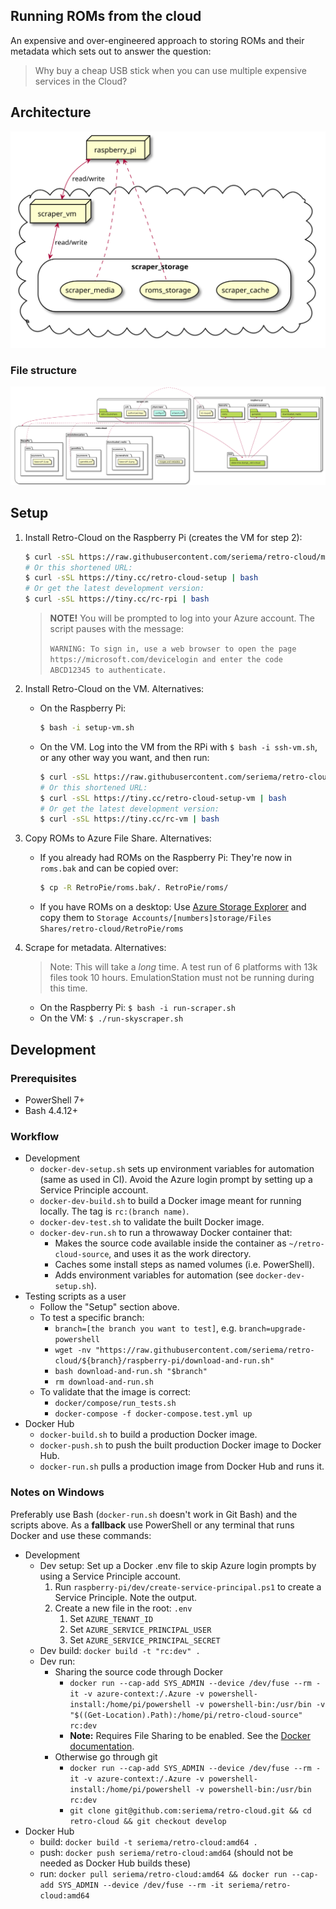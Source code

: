 Running ROMs from the cloud
---

An expensive and over-engineered approach to storing ROMs and their metadata which sets out to answer the question:
> Why buy a cheap USB stick when you can use multiple expensive services in the Cloud?

## Architecture

![architecture-diagram](diagrams/architecture.svg)

### File structure

![filestructure-diagram](diagrams/filestructure.svg)

## Setup

1. Install Retro-Cloud on the Raspberry Pi (creates the VM for step 2):

    ```bash
    $ curl -sSL https://raw.githubusercontent.com/seriema/retro-cloud/master/raspberry-pi/download-and-run.sh | bash
    # Or this shortened URL:
    $ curl -sSL https://tiny.cc/retro-cloud-setup | bash
    # Or get the latest development version:
    $ curl -sSL https://tiny.cc/rc-rpi | bash
    ```

    > **NOTE!** You will be prompted to log into your Azure account. The script pauses with the message:
    >
    > `WARNING: To sign in, use a web browser to open the page https://microsoft.com/devicelogin and enter the code ABCD12345 to authenticate.`

1. Install Retro-Cloud on the VM. Alternatives:
    * On the Raspberry Pi:

        ```bash
        $ bash -i setup-vm.sh
        ```

    * On the VM. Log into the VM from the RPi with `$ bash -i ssh-vm.sh`, or any other way you want, and then run:

        ```bash
        $ curl -sSL https://raw.githubusercontent.com/seriema/retro-cloud/master/virtual-machine/setup.sh | bash
        # Or this shortened URL:
        $ curl -sSL https://tiny.cc/retro-cloud-setup-vm | bash
        # Or get the latest development version:
        $ curl -sSL https://tiny.cc/rc-vm | bash
        ```

1. Copy ROMs to Azure File Share. Alternatives:
    * If you already had ROMs on the Raspberry Pi: They're now in `roms.bak` and can be copied over:

        ```bash
        $ cp -R RetroPie/roms.bak/. RetroPie/roms/
        ```

    * If you have ROMs on a desktop: Use [Azure Storage Explorer](https://azure.microsoft.com/en-us/features/storage-explorer/) and copy them to `Storage Accounts/[numbers]storage/Files Shares/retro-cloud/RetroPie/roms`
1. Scrape for metadata. Alternatives:
    > Note: This will take a _long_ time. A test run of 6 platforms with 13k files took 10 hours. EmulationStation must not be running during this time.
    * On the Raspberry Pi: `$ bash -i run-scraper.sh`
    * On the VM: `$ ./run-skyscraper.sh`

## Development

### Prerequisites

* PowerShell 7+
* Bash 4.4.12+

### Workflow

* Development
    * `docker-dev-setup.sh` sets up environment variables for automation (same as used in CI). Avoid the Azure login prompt by setting up a Service Principle account. 
    * `docker-dev-build.sh` to build a Docker image meant for running locally. The tag is `rc:(branch name)`.
    * `docker-dev-test.sh` to validate the built Docker image.
    * `docker-dev-run.sh` to run a throwaway Docker container that:
        * Makes the source code available inside the container as `~/retro-cloud-source`, and uses it as the work directory.
        * Caches some install steps as named volumes (i.e. PowerShell).
        * Adds environment variables for automation (see `docker-dev-setup.sh`).
* Testing scripts as a user
    * Follow the "Setup" section above.
    * To test a specific branch:
        * `branch=[the branch you want to test]`, e.g. `branch=upgrade-powershell`
        * `wget -nv "https://raw.githubusercontent.com/seriema/retro-cloud/${branch}/raspberry-pi/download-and-run.sh"`
        * `bash download-and-run.sh "$branch"`
        * `rm download-and-run.sh`
    * To validate that the image is correct:
        * `docker/compose/run_tests.sh`
        * `docker-compose -f docker-compose.test.yml up`
* Docker Hub
    * `docker-build.sh` to build a production Docker image.
    * `docker-push.sh` to push the built production Docker image to Docker Hub.
    * `docker-run.sh` pulls a production image from Docker Hub and runs it.

### Notes on Windows

Preferably use Bash (`docker-run.sh` doesn't work in Git Bash) and the scripts above. As a **fallback** use PowerShell or any terminal that runs Docker and use these commands:

* Development
    * Dev setup: Set up a Docker .env file to skip Azure login prompts by using a Service Principle account.
        1. Run `raspberry-pi/dev/create-service-principal.ps1` to create a Service Principle. Note the output.
        1. Create a new file in the root: `.env`
            1. Set `AZURE_TENANT_ID`
            1. Set `AZURE_SERVICE_PRINCIPAL_USER`
            1. Set `AZURE_SERVICE_PRINCIPAL_SECRET`
    * Dev build: `docker build -t "rc:dev" .`
    * Dev run:
        * Sharing the source code through Docker
            * `docker run --cap-add SYS_ADMIN --device /dev/fuse --rm -it -v azure-context:/.Azure -v powershell-install:/home/pi/powershell -v powershell-bin:/usr/bin -v "$((Get-Location).Path):/home/pi/retro-cloud-source" rc:dev`
            * **Note:** Requires File Sharing to be enabled. See the [Docker documentation](https://docs.docker.com/docker-for-windows/#file-sharing).
        * Otherwise go through git
            * `docker run --cap-add SYS_ADMIN --device /dev/fuse --rm -it -v azure-context:/.Azure -v powershell-install:/home/pi/powershell -v powershell-bin:/usr/bin rc:dev`
            * `git clone git@github.com:seriema/retro-cloud.git && cd retro-cloud && git checkout develop`
* Docker Hub
    * build: `docker build -t seriema/retro-cloud:amd64 .`
    * push: `docker push seriema/retro-cloud:amd64` (should not be needed as Docker Hub builds these)
    * run: `docker pull seriema/retro-cloud:amd64 && docker run --cap-add SYS_ADMIN --device /dev/fuse --rm -it seriema/retro-cloud:amd64`
